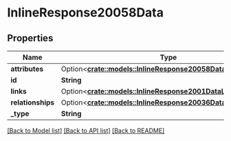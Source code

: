 # InlineResponse20058Data

## Properties

Name | Type | Description | Notes
------------ | ------------- | ------------- | -------------
**attributes** | Option<[**crate::models::InlineResponse20058DataAttributes**](inline_response_200_58_data_attributes.md)> |  | [optional]
**id** | **String** |  | 
**links** | Option<[**crate::models::InlineResponse2001DataLinks**](inline_response_200_1_data_links.md)> |  | [optional]
**relationships** | Option<[**crate::models::InlineResponse20036DataRelationships**](inline_response_200_36_data_relationships.md)> |  | [optional]
**_type** | **String** |  | 

[[Back to Model list]](../README.md#documentation-for-models) [[Back to API list]](../README.md#documentation-for-api-endpoints) [[Back to README]](../README.md)


